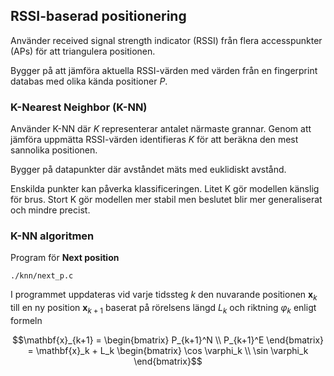 ## RSSI-baserad positionering

Använder received signal strength indicator (RSSI) från flera accesspunkter (APs) för att triangulera positionen.

Bygger på att jämföra aktuella RSSI-värden med värden från en fingerprint databas med olika kända positioner $P$.

### K-Nearest Neighbor (K-NN)

Använder K-NN där $K$ representerar antalet närmaste grannar. Genom att jämföra uppmätta RSSI-värden identifieras $K$ för att beräkna den mest sannolika positionen.

Bygger på datapunkter där avståndet mäts med euklidiskt avstånd.

Enskilda punkter kan påverka klassificeringen. Litet K gör modellen känslig för brus. Stort K gör modellen mer stabil men beslutet blir mer generaliserat och mindre precist.

### K-NN algoritmen

Program för **Next position**

`./knn/next_p.c`

I programmet uppdateras vid varje tidssteg $k$ den nuvarande positionen $\mathbf{x}_ {k}$ till en ny position $\mathbf{x}_ {k+1}$ baserat på rörelsens längd $L_k$ och riktning $\varphi_k$ enligt formeln

```math
\mathbf{x}_{k+1} = 
\begin{bmatrix} P_{k+1}^N \\ P_{k+1}^E \end{bmatrix} = 
\mathbf{x}_k + L_k 
\begin{bmatrix} \cos \varphi_k \\ \sin \varphi_k \end{bmatrix}
```
